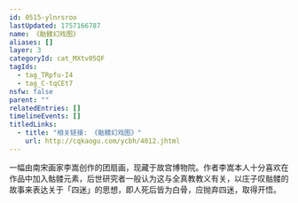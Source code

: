 ```yaml
---
id: 0515-ylnrsroo
lastUpdated: 1757166787
name: 《骷髅幻戏图》
aliases: []
layer: 3
categoryId: cat_MXtv05QF
tagIds:
  - tag_TRpfu-I4
  - tag_C-tqCEt7
nsfw: false
parent: ""
relatedEntries: []
timelineEvents: []
titledLinks:
  - title: "相关链接: 《骷髅幻戏图》"
    url: http://cqkaogu.com/ycbh/4012.jhtml
---
```


一幅由南宋画家李嵩创作的团扇画，现藏于故宫博物院。作者李嵩本人十分喜欢在作品中加入骷髅元素，后世研究者一般认为这与全真教教义有关，以庄子叹骷髅的故事来表达关于「四迷」的思想，即人死后皆为白骨，应抛弃四迷，取得开悟。